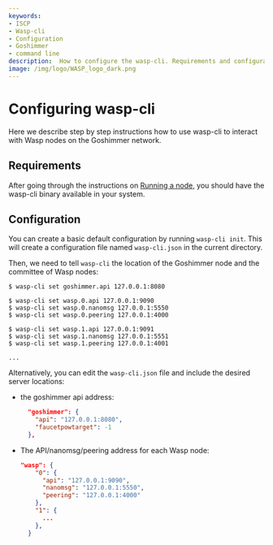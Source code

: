 ```yaml
---
keywords:
- ISCP
- Wasp-cli
- Configuration
- Goshimmer
- command line
description:  How to configure the wasp-cli. Requirements and configuration parameters.
image: /img/logo/WASP_logo_dark.png
---
```


# Configuring wasp-cli

Here we describe step by step instructions how to use wasp-cli to interact with Wasp nodes on the Goshimmer network.

## Requirements

After going through the instructions on [Running a node](./running-a-node.md), you should have the wasp-cli binary available in your system.

## Configuration

You can create a basic default configuration by running `wasp-cli init`. This will create a configuration file named `wasp-cli.json` in the current directory.

Then, we need to tell `wasp-cli` the location of the Goshimmer node and the
committee of Wasp nodes:

```shell
$ wasp-cli set goshimmer.api 127.0.0.1:8080

$ wasp-cli set wasp.0.api 127.0.0.1:9090
$ wasp-cli set wasp.0.nanomsg 127.0.0.1:5550
$ wasp-cli set wasp.0.peering 127.0.0.1:4000

$ wasp-cli set wasp.1.api 127.0.0.1:9091
$ wasp-cli set wasp.1.nanomsg 127.0.0.1:5551
$ wasp-cli set wasp.1.peering 127.0.0.1:4001

...
```

Alternatively, you can edit the `wasp-cli.json` file and include the desired server locations:

- the goshimmer api address:

  ```json
    "goshimmer": {
      "api": "127.0.0.1:8080",
      "faucetpowtarget": -1
    },
  ```

- The API/nanomsg/peering address for each Wasp node:

  ```json
  "wasp": {
      "0": {
        "api": "127.0.0.1:9090",
        "nanomsg": "127.0.0.1:5550",
        "peering": "127.0.0.1:4000"
      },
      "1": {
        ...
      },
    }
  ```
